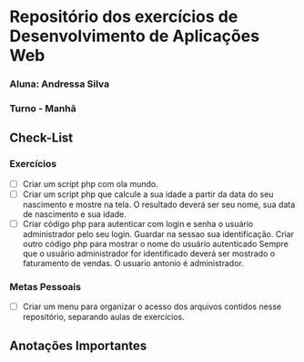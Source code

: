 # Repositório dos exercícios de Desenvolvimento de Aplicações Web

### Aluna: Andressa Silva
### Turno - Manhã

## Check-List

### Exercícios

- [ ] Criar um script php com ola mundo.
- [ ] Criar um script php que calcule a sua idade a partir da data do seu nascimento e mostre na tela. O resultado deverá ser seu nome, sua data de nascimento e sua idade.
- [ ] Criar código php para autenticar com login e senha o usuário administrador pelo seu login.
Guardar na sessao sua identificação.
Criar outro código php para mostrar o nome do usuário autenticado
Sempre que o usuário administrador for identificado deverá ser mostrado o faturamento de vendas. 
O usuario antonio é administrador.

### Metas Pessoais

- [ ] Criar um menu para organizar o acesso dos arquivos contidos nesse repositório, separando aulas de exercícios.

## Anotações Importantes
